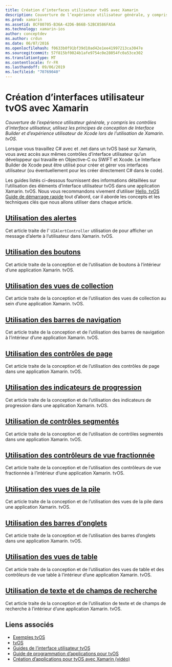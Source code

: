 ```yaml
---
title: Création d’interfaces utilisateur tvOS avec Xamarin
description: Couverture de l’expérience utilisateur générale, y compris les contrôles d’interface utilisateur, utilisez les principes de conception de Interface Builder et d’expérience utilisateur de Xcode lors de l’utilisation de Xamarin. tvOS.
ms.prod: xamarin
ms.assetid: 8CF80705-B36A-42D6-B66B-52BC8586FA5A
ms.technology: xamarin-ios
author: conceptdev
ms.author: crdun
ms.date: 06/07/2016
ms.openlocfilehash: f0633b0f91bf39d10ad42e1ee41997213ca3047e
ms.sourcegitcommit: 57f815bf0024b1afe9754c0e28054fc0a53ce302
ms.translationtype: MT
ms.contentlocale: fr-FR
ms.lasthandoff: 09/06/2019
ms.locfileid: "70769040"
---
```

# <a name="building-tvos-user-interfaces-with-xamarin"></a>Création d’interfaces utilisateur tvOS avec Xamarin

_Couverture de l’expérience utilisateur générale, y compris les contrôles d’interface utilisateur, utilisez les principes de conception de Interface Builder et d’expérience utilisateur de Xcode lors de l’utilisation de Xamarin. tvOS._

Lorsque vous travaillez C# avec et .net dans un tvOS basé sur Xamarin, vous avez accès aux mêmes contrôles d’interface utilisateur qu’un développeur qui travaille en Objective-C ou SWIFT et Xcode. Le Interface Builder de Xcode peut être utilisé pour créer et gérer vos interfaces utilisateur (ou éventuellement pour les créer directement C# dans le code).

Les guides listés ci-dessous fournissent des informations détaillées sur l’utilisation des éléments d’interface utilisateur tvOS dans une application Xamarin. tvOS. Nous vous recommandons vivement d’utiliser [Hello, tvOS Guide de démarrage rapide](~/ios/tvos/get-started/hello-tvos.md) tout d’abord, car il aborde les concepts et les techniques clés que nous allons utiliser dans chaque article.

## <a name="working-with-alertsiostvosuser-interfacealertsmd"></a>[Utilisation des alertes](~/ios/tvos/user-interface/alerts.md)

Cet article traite de l' `UIAlertController` utilisation de pour afficher un message d’alerte à l’utilisateur dans Xamarin. tvOS.

## <a name="working-with-buttonsiostvosuser-interfacebuttonsmd"></a>[Utilisation des boutons](~/ios/tvos/user-interface/buttons.md)

Cet article traite de la conception et de l’utilisation de boutons à l’intérieur d’une application Xamarin. tvOS.

## <a name="working-with-collection-viewsiostvosuser-interfacecollection-viewsmd"></a>[Utilisation des vues de collection](~/ios/tvos/user-interface/collection-views.md)

Cet article traite de la conception et de l’utilisation des vues de collection au sein d’une application Xamarin. tvOS.

## <a name="working-with-navigation-barsiostvosuser-interfacenavigation-barsmd"></a>[Utilisation des barres de navigation](~/ios/tvos/user-interface/navigation-bars.md)

Cet article traite de la conception et de l’utilisation des barres de navigation à l’intérieur d’une application Xamarin. tvOS.

## <a name="working-with-page-controlsiostvosuser-interfacepage-controlsmd"></a>[Utilisation des contrôles de page](~/ios/tvos/user-interface/page-controls.md)

Cet article traite de la conception et de l’utilisation des contrôles de page dans une application Xamarin. tvOS.

## <a name="working-with-progress-indicatorsiostvosuser-interfaceprogress-indicatorsmd"></a>[Utilisation des indicateurs de progression](~/ios/tvos/user-interface/progress-indicators.md)

Cet article traite de la conception et de l’utilisation des indicateurs de progression dans une application Xamarin. tvOS.

## <a name="working-with-segmented-controlsiostvosuser-interfacesegmented-controlsmd"></a>[Utilisation de contrôles segmentés](~/ios/tvos/user-interface/segmented-controls.md)

Cet article traite de la conception et de l’utilisation de contrôles segmentés dans une application Xamarin. tvOS.

## <a name="working-with-split-view-controllersiostvosuser-interfacesplit-viewsmd"></a>[Utilisation des contrôleurs de vue fractionnée](~/ios/tvos/user-interface/split-views.md)

Cet article traite de la conception et de l’utilisation des contrôleurs de vue fractionnée à l’intérieur d’une application Xamarin. tvOS.

## <a name="working-with-stack-viewsiostvosuser-interfacestacked-viewsmd"></a>[Utilisation des vues de la pile](~/ios/tvos/user-interface/stacked-views.md)

Cet article traite de la conception et de l’utilisation des vues de la pile dans une application Xamarin. tvOS.

## <a name="working-with-tab-barsiostvosuser-interfacetab-barsmd"></a>[Utilisation des barres d’onglets](~/ios/tvos/user-interface/tab-bars.md)

Cet article traite de la conception et de l’utilisation des barres d’onglets dans une application Xamarin. tvOS.

## <a name="working-with-table-viewsiostvosuser-interfacetable-viewsmd"></a>[Utilisation des vues de table](~/ios/tvos/user-interface/table-views.md)

Cet article traite de la conception et de l’utilisation des vues de table et des contrôleurs de vue table à l’intérieur d’une application Xamarin. tvOS.

## <a name="working-with-text-and-search-fieldsiostvosuser-interfacetext-fields-and-searchmd"></a>[Utilisation de texte et de champs de recherche](~/ios/tvos/user-interface/text-fields-and-search.md)

Cet article traite de la conception et de l’utilisation de texte et de champs de recherche à l’intérieur d’une application Xamarin. tvOS.

## <a name="related-links"></a>Liens associés

- [Exemples tvOS](https://docs.microsoft.com/samples/browse/?products=xamarin&term=Xamarin.iOS+tvOS)
- [tvOS](https://developer.apple.com/tvos/)
- [Guides de l’interface utilisateur tvOS](https://developer.apple.com/tvos/human-interface-guidelines/)
- [Guide de programmation d’applications pour tvOS](https://developer.apple.com/library/prerelease/tvos/documentation/General/Conceptual/AppleTV_PG/)
- [Création d’applications pour tvOS avec Xamarin (vidéo)](https://university.xamarin.com/lightninglectures/tvos-with-xamarin)
